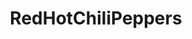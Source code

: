 ---
title: RedHotChiliPeppers
crosslinks:
- rhcpcirclejerk
- livven
- BABYMETAL
- red_hot_chili_peppers
- John_Frusciante
- place
- radiohead
- JhinMains
- me_irl
- gatekeeping
- NASCAR
- Psychonaut
- pearljam
- ronpaulshops
- KarmaCourt
- lewronggeneration
- WTF
- hockey
- VinylCollectors
- puns
---